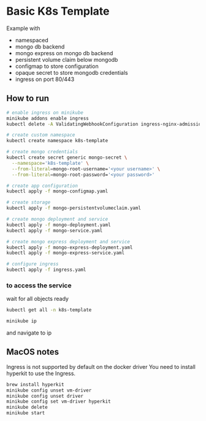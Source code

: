 # Basic K8s Template

Example with

* namespaced
* mongo db backend
* mongo express on mongo db backend
* persistent volume claim below mongodb
* configmap to store configuration
* opaque secret to store mongodb credentials
* ingress on port 80/443

## How to run

```bash
# enable ingress on minikube
minikube addons enable ingress
kubectl delete -A ValidatingWebhookConfiguration ingress-nginx-admission

# create custom namespace
kubectl create namespace k8s-template

# create mongo credentials
kubectl create secret generic mongo-secret \
  --namespace='k8s-template' \
  --from-literal=mongo-root-username='<your username>' \
  --from-literal=mongo-root-password='<your password>'

# create app configuration
kubectl apply -f mongo-configmap.yaml

# create storage
kubectl apply -f mongo-persistentvolumeclaim.yaml

# create mongo deployment and service
kubectl apply -f mongo-deployment.yaml
kubectl apply -f mongo-service.yaml

# create mongo express deployment and service
kubectl apply -f mongo-express-deployment.yaml
kubectl apply -f mongo-express-service.yaml

# configure ingress
kubectl apply -f ingress.yaml 
```

### to access the service

wait for all objects ready

```bash
kubectl get all -n k8s-template
```

```bash
minikube ip
```

and navigate to ip

## MacOS notes

Ingress is not supported by default on the docker driver You need to install hyperkit to use the Ingress.

```bash
brew install hyperkit
minikube config unset vm-driver
minikube config unset driver
minikube config set vm-driver hyperkit
minikube delete
minikube start
```
